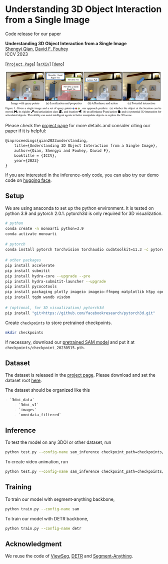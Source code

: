 # Understanding 3D Object Interaction from a Single Image

Code release for our paper

**Understanding 3D Object Interaction from a Single Image**  
[Shengyi Qian][sq], [David F. Fouhey][dff]  
ICCV 2023

[[`Project Page`](https://jasonqsy.github.io/3DOI/)]  [[`arXiv`](https://arxiv.org/abs/2305.09664)] [[`demo`](https://huggingface.co/spaces/shengyi-qian/3DOI)]

![teaser](docs/teaser.png)

Please check the [project page](https://jasonqsy.github.io/3DOI/) for more details and consider citing our paper if it is helpful:

```
@inproceedings{qian2023understanding,
    title={Understanding 3D Object Interaction from a Single Image},
    author={Qian, Shengyi and Fouhey, David F},
    booktitle = {ICCV},
    year={2023}
}
```

If you are interested in the inference-only code, you can also try our demo code on [hugging face](https://huggingface.co/spaces/shengyi-qian/3DOI).


## Setup

We are using anaconda to set up the python environment. It is tested on python 3.9 and pytorch 2.0.1. pytorch3d is only required for 3D visualization.

```bash
# python
conda create -n monoarti python=3.9
conda activate monoarti

# pytorch
conda install pytorch torchvision torchaudio cudatoolkit=11.3 -c pytorch

# other packages
pip install accelerate
pip install submitit
pip install hydra-core --upgrade --pre
pip install hydra-submitit-launcher --upgrade
pip install pycocotools
pip install packaging plotly imageio imageio-ffmpeg matplotlib h5py opencv-python
pip install tqdm wandb visdom

# (optional, for 3D visualization) pytorch3d
pip install "git+https://github.com/facebookresearch/pytorch3d.git"
```

Create `checkpoints` to store pretrained checkpoints.

```bash
mkdir checkpoints
```

If necessary, download our [pretrained SAM model](https://fouheylab.eecs.umich.edu/~syqian/3DOI/checkpoint_20230515.pth) and put it at `checkpoints/checkpoint_20230515.pth`.


## Dataset

The dataset is released in the [project page](https://jasonqsy.github.io/3DOI/). Please download and set the dataset root [here](https://github.com/JasonQSY/3DOI/blob/main/monoarti/monoarti/dataset.py#L19).

The dataset should be organized like this

```
- `3doi_data`
    - `3doi_v1`
    - `images`
    - `omnidata_filtered`
```

## Inference

To test the model on any 3DOI or other dataset, run

```bash
python test.py --config-name sam_inference checkpoint_path=checkpoints/checkpoint_20230515.pth output_dir=vis
```

To create video animation, run

```bash
python test.py --config-name sam_inference checkpoint_path=checkpoints/checkpoint_20230515.pth output_dir=vis test.mode='export_video'
```

## Training 

To train our model with segment-anything backbone,

```bash
python train.py --config-name sam
```

To train our model with DETR backbone,

```bash
python train.py --config-name detr
```

## Acknowledgment

We reuse the code of [ViewSeg](https://github.com/facebookresearch/viewseg), [DETR](https://github.com/facebookresearch/detr) and [Segment-Anything](https://github.com/facebookresearch/segment-anything).


[sq]: https://github.com/JasonQSY
[dff]: https://github.com/dfouhey